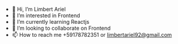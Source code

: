 - 👋 Hi, I’m Limbert Ariel
- 👀 I’m interested in Frontend
- 🌱 I’m currently learning Reactjs
- 💞️ I’m looking to collaborate on Frontend
- 📫 How to reach me +59178782351 or limbertariel92@gmail.com

<!---
limbertariel/limbertariel is a ✨ special ✨ repository because its `README.md` (this file) appears on your GitHub profile.
You can click the Preview link to take a look at your changes.
--->
